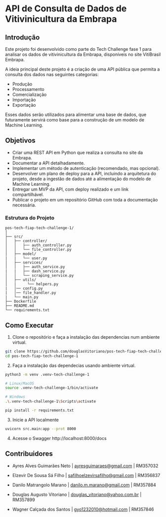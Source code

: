 # API de Consulta de Dados de Vitivinicultura da Embrapa

## Introdução
Este projeto foi desenvolvido como parte do Tech Challenge fase 1 para analisar os dados de vitivinicultura da Embrapa, disponíveis no site VitiBrasil Embrapa.

A ideia principal deste projeto é a criação de uma API pública que permita a consulta dos dados nas seguintes categorias:

- Produção
- Processamento
- Comercialização
- Importação
- Exportação

Esses dados serão utilizados para alimentar uma base de dados, que futuramente servirá como base para a construção de um modelo de Machine Learning.

## Objetivos

- Criar uma REST API em Python que realiza a consulta no site da Embrapa.
- Documentar a API detalhadamente.
- Implementar um método de autenticação (recomendado, mas opcional).
- Desenvolver um plano de deploy para a API, incluindo a arquitetura do projeto, desde a ingestão de dados até a alimentação do modelo de Machine Learning.
- Entregar um MVP da API, com deploy realizado e um link compartilhável.
- Publicar o projeto em um repositório GitHub com toda a documentação necessária.

### Estrutura do Projeto
```
pos-tech-fiap-tech-challenge-1/
│
├── src/
│   ├── controller/
│   │   ├── auth_controller.py
│   │   └── file_controller.py 
│   ├── model/
|   |   └── user.py 
│   ├── services/
│   │   ├── auth_service.py
|   |   ├── dash_service.py
│   │   └── scraping_service.py 
│   ├── utils/
│   |     └── helpers.py
|   │── config.py
|   │── file_handler.py
|   └── main.py
├── Dockerfile
├── README.md
└── requirements.txt
```
## Como Executar

1. Clone o repositório e faça a instalação das dependencias num ambiente virtual.

```bash
git clone https://github.com/douglasVitoriano/pos-tech-fiap-tech-challenge-1.git
cd pos-tech-fiap-tech-challenge-1
```

2. Faça a instalação das dependecias usando ambiente virtual.
```bash
python3 -m venv .venv-tech-challenge-1

# Linux/MacOS
source .venv-tech-challenge-1/bin/activate

# Windows
.\.venv-tech-challenge-1\Scripts\activate

pip install -r requirements.txt
```

3. Inicie a API localmente
```bash
uvicorn src.main:app --prot 8000
```

4. Acesse o Swagger
http://localhost:8000/docs

## Contribuidores

- Ayres Alves Guimarães Neto | ayresguimaraes@gmail.com | RM357032

- Elzevir De Sousa Sá Filho | safilhoelzevirsafilho@gmail.com | RM356837

- Danilo Matrangolo Marano | danilo.m.marano@gmail.com | RM357884

- Douglas Augusto Vitoriano | douglas_vitoriano@yahoo.com.br | RM357899

- Wagner Calçada dos Santos | gyo1232010@hotmail.com | RM357846


